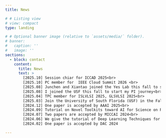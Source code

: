 ```yaml
---
title: News

# # Listing view
# view: compact
type: landing

# # Optional banner image (relative to `assets/media/` folder).
# banner:
#   caption: ''
#   image: ''
sections:
  - block: contact
    content:
      title: News
      text: >
        [2025.10] Session chiar for ICCAD 2025<br>
        [2025.10] PC member for  IEEE Cloud Summit 2026 <br>
        [2025.08] Junchen and Xiantao joined the Yes Lab this fall to start their PhD journey<br>
        [2025.08] I joined the USF this fall to start my PI journey<br>
        [2025.04] TPC member for ISLVLSI 2025, GLSVLSI 2025<br>
        [2025.03] Join the University of South Florida (USF) in the Fall 2025<br>
        [2024.12] One paper is accepted by AAAI 2025<br>
        [2024.09] Tutorial on Novel Toolkits toward AI for Science on Resource-Constrained Computing Systems at ESWEEK 2024<br>
        [2024.07] Two papers are accepted by MICCAI 2024<br>
        [2024.06] We give the tutorial of Deep Learning Techniques for Wave-Based Imaging at SIAM 2024<br>
        [2024.02] One paper is accepted by DAC 2024

---
```


